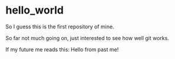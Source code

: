 # hello_world
So I guess this is the first repository of mine.

So far not much going on, just interested to see how well git works.

If my future me reads this: Hello from past me!
